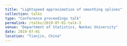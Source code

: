 ```yaml
---
title: "Lightspeed approximation of smoothing splines"
collection: talks
type: "Conference proceedings talk"
permalink: /talks/2019-07-01-talk-3
venue: "Department of Statistics, Nankai University"
date: 2019-07-01
location: "Tianjin, China"
---
```


